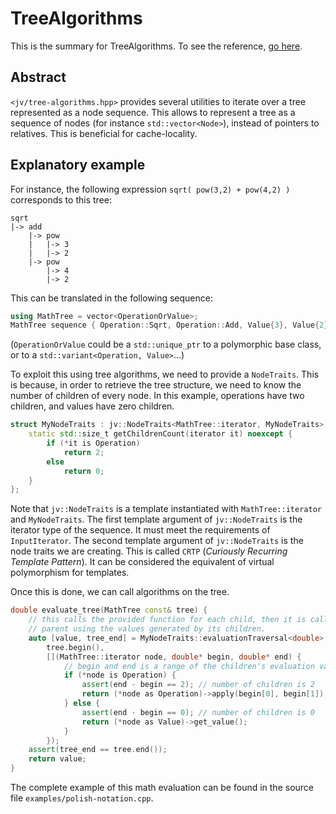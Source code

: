 # TreeAlgorithms

This is the summary for TreeAlgorithms. To see the reference, [go here](reference.md).

## Abstract

`<jv/tree-algorithms.hpp>` provides several utilities to iterate over a tree represented as a node sequence.
This allows to represent a tree as a sequence of nodes (for instance `std::vector<Node>`), instead of pointers to relatives.
This is beneficial for cache-locality.

## Explanatory example

For instance, the following expression `sqrt( pow(3,2) + pow(4,2) )` corresponds to this tree:

```
sqrt
|-> add
    |-> pow
    |   |-> 3
    |   |-> 2
    |-> pow
        |-> 4
        |-> 2
```

This can be translated in the following sequence:

```cpp
using MathTree = vector<OperationOrValue>;
MathTree sequence { Operation::Sqrt, Operation::Add, Value{3}, Value{2}, Operation::Pow, Value{4}, Value{2} };
```
(`OperationOrValue` could be a `std::unique_ptr` to a polymorphic base class, or to a `std::variant<Operation, Value>`...)

To exploit this using tree algorithms, we need to provide a `NodeTraits`.
This is because, in order to retrieve the tree structure, we need to know the number of children of every node.
In this example, operations have two children, and values have zero children.
```cpp
struct MyNodeTraits : jv::NodeTraits<MathTree::iterator, MyNodeTraits> {
    static std::size_t getChildrenCount(iterator it) noexcept {
        if (*it is Operation) 
            return 2;
        else
            return 0;
    }
};
```

Note that `jv::NodeTraits` is a template instantiated with `MathTree::iterator` and `MyNodeTraits`.
The first template argument of `jv::NodeTraits` is the iterator type of the sequence.
It must meet the requirements of `InputIterator`.
The second template argument of `jv::NodeTraits` is the node traits we are creating.
This is called `CRTP` (_Curiously Recurring Template Pattern_).
It can be considered the equivalent of virtual polymorphism for templates.

Once this is done, we can call algorithms on the tree.
```cpp
double evaluate_tree(MathTree const& tree) {
    // this calls the provided function for each child, then it is called for their 
    // parent using the values generated by its children.
    auto [value, tree_end] = MyNodeTraits::evaluationTraversal<double>(
        tree.begin(),
        [](MathTree::iterator node, double* begin, double* end) {
            // begin and end is a range of the children's evaluation values.
            if (*node is Operation) {
                assert(end - begin == 2); // number of children is 2
                return (*node as Operation)->apply(begin[0], begin[1]);
            } else {
                assert(end - begin == 0); // number of children is 0
                return (*node as Value)->get_value();
            }
        });
    assert(tree_end == tree.end());
    return value;
}
```

The complete example of this math evaluation can be found in the source file `examples/polish-notation.cpp`.